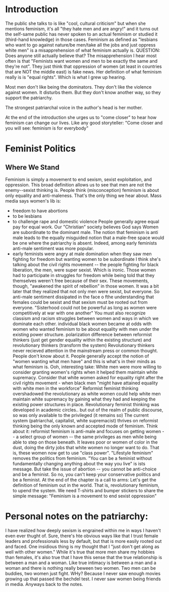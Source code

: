# Introduction
The public she talks to is like "cool, cultural criticism" but when she mentions feminism, it's all "they hate men and are angry!"
and it turns out the self-same public has never spoken to an actual feminism or studied it (third-hand knowledge) in those cases.
Feminism as defined as "lesbians who want to go against nature/be men/take all the jobs and just oppress white men" is a
misapprehension of what feminism actually is.
QUESTION: Does anyone still actually believe that? The misapprehension I hear most often is that "Feminists want women and men to be exactly the same and they're not".
They just think that oppression of women (at least in countries that are NOT the middle east) is fake news.
Her definition of what feminism really is is "equal rights". Which is what I grew up hearing.

Most men don't like being the dominators. They don't like the violence against women. It disturbs them.
But they don't know another way, so they support the patriarchy.

The strongest patriarchal voice in the author's head is her mother.

At the end of the introduction she urges us to "come closer" to hear how feminism can change our lives.
Like any good storyteller: "Come closer and you will see: feminism is for everybody"

# Feminist Politics
## Where We Stand
Feminism is simply a movement to end sexism, sexist exploitation, and oppression.
This broad definition allows us to see that men are not the enemy--sexist thinking is.
People think (misconception) feminism is about only equality and anti-maleness.
That's the only thing we hear about.
Mass media says women's lib is:
- freedom to have abortions
- to be lesbians
- to challenge rape and domestic violence
People generally agree equal pay for equal work.
Our "Christian" society believes God says Women are subordinate to the dominant male.
The notion that feminism is anti male leads to the equally misguided notion that a male-free space would be one where the patriarchy is absent.
Indeed, among early feminists anti-male sentiment was more popular.
- early feminists were angry at male domination when they saw men fighting for freedom but wanting women to be subordinate
I think she's talking about the civil rights movement -- the people fighting for black liberation, the men, were super sexist. Which is ironic.
Those women had to participate in struggles for freedom while being told that they themselves weren't free because of their sex.
These movements, though, "awakened the spirit of rebellion" in those women.
It was a bit later that they realized that not only men were sexist, but everyone. So anti-male sentiment dissipated
in the face o fthe understanding that females could be sexist and that sexism must be rooted out from everyone.
"Sisterhood could not be powerful as long as women were competitively at war with one another"
You must also recognize classism and racism struggles between women and ways in which we dominate each other.
individual black women became at odds with women  who wanted feminism to be about equality with men under the existing power structure.
polarization
difference between reformist thinkers (just get gender equality within the existing structure)
and revolutionary thinkers (transform the system)
Revolutionary thinkers never recieved attention in the mainstream press or common thought. People don't know about it.
People generally accept the notion of "women wanting what men have" and this is what's in their minds as what feminism is.
Ooh, interesting take: White men were more willing to consider granting women's rights when it helped them maintain white supremacy.
Consider that white women asked for equality right after the civil rights movement - when black men "might have attained equality with white men in the workforce"
Reformist feminist thinking overshadowed the revolutionary as white women could help white men maintain white supremacy by gaining what they had and keeping the existing power structures in place.
Revolutionary feminist thinking was developed in academic circles.. but out of the realm of public discourse, so was only available to the privileged (it remains so)
The current system (patriarchal, capitalist, white supremacist) thrives on reformist thinking being the only known and accepted mode of feminism.
Think about it: reformist feminism is anti-male and focuses on getting women -- a select group of women -- the same privileges as men while being able to
step on those beneath. It leaves poor or women of color in the dust, doing the dirty jobs that white women no longer want to do.
That is, these women now get to use  "class power".
"Lifestyle feminism" removes the politics from feminism. "You can be a feminist without fundamentally changing anything about the way you live" is ists message.
But take the issue of abortion -- you cannot be anti-choice and be a feminist. So no, you can't keep your conservative politics and be a feminist.
At the end of the chapter is a call to arms: Let's get the definition of feminism out in the world. That is, revolutionary feminism, to upend the system.
We need T-shirts and bumper stickers to share the simple message: "Feminism is a movement to end sexist oppression"


# Personal notes on the patriarchy:
I have realized how deeply sexism is engrained within me in ways I haven't even ever thught of. Sure, there's hte obvious
ways like that I trust female leaders and professionals less by default, but that is more easily rooted out and faced. One insidious thing
is my thought that I "just don't get along as well with other women." While it's true that more men share my hobbies than females, it's also true that
I have this sense that the true relationship is between a man and a woman. Like true intimacy is between a man and a woman and there is nothing
really beween two women. Two men can be buddies, two women just fight.
WHy?
Because I never saw enough movies growing up that passed the bechdel test. I never saw women being friends in media. Anyways back to the notes.

